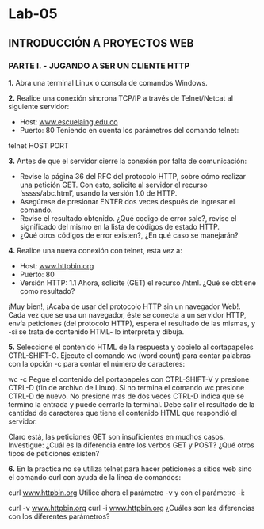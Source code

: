 # Lab-05

## INTRODUCCIÓN A PROYECTOS WEB

### PARTE I. - JUGANDO A SER UN CLIENTE HTTP

**1.** Abra una terminal Linux o consola de comandos Windows.

**2.** Realice una conexión síncrona TCP/IP a través de Telnet/Netcat al siguiente servidor:
* Host: www.escuelaing.edu.co
* Puerto: 80
Teniendo en cuenta los parámetros del comando telnet:

telnet HOST PORT

**3.** Antes de que el servidor cierre la conexión por falta de comunicación:
* Revise la página 36 del RFC del protocolo HTTP, sobre cómo realizar una petición GET. Con esto, solicite al servidor el recurso ‘sssss/abc.html’, usando la versión 1.0 de HTTP.
* Asegúrese de presionar ENTER dos veces después de ingresar el comando.
* Revise el resultado obtenido. ¿Qué codigo de error sale?, revise el significado del mismo en la lista de códigos de estado HTTP.
* ¿Qué otros códigos de error existen?, ¿En qué caso se manejarán?

**4.** Realice una nueva conexión con telnet, esta vez a:
* Host: www.httpbin.org
* Puerto: 80
* Versión HTTP: 1.1
Ahora, solicite (GET) el recurso /html. ¿Qué se obtiene como resultado?

¡Muy bien!, ¡Acaba de usar del protocolo HTTP sin un navegador Web!. Cada vez que se usa un navegador, éste se conecta a un servidor HTTP, envía peticiones (del protocolo HTTP), espera el resultado de las mismas, y -si se trata de contenido HTML- lo interpreta y dibuja.

**5.** Seleccione el contenido HTML de la respuesta y copielo al cortapapeles CTRL-SHIFT-C. Ejecute el comando wc (word count) para contar palabras con la opción -c para contar el número de caracteres:

wc -c 
Pegue el contenido del portapapeles con CTRL-SHIFT-V y presione CTRL-D (fin de archivo de Linux). Si no termina el comando wc presione CTRL-D de nuevo. No presione mas de dos veces CTRL-D indica que se termino la entrada y puede cerrarle la terminal. Debe salir el resultado de la cantidad de caracteres que tiene el contenido HTML que respondió el servidor.

Claro está, las peticiones GET son insuficientes en muchos casos. Investigue: ¿Cuál es la diferencia entre los verbos GET y POST? ¿Qué otros tipos de peticiones existen?

**6.** En la practica no se utiliza telnet para hacer peticiones a sitios web sino el comando curl con ayuda de la linea de comandos:

curl www.httpbin.org
Utilice ahora el parámetro -v y con el parámetro -i:

curl -v www.httpbin.org
curl -i www.httpbin.org
¿Cuáles son las diferencias con los diferentes parámetros?
